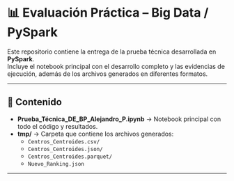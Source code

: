 # 📊 Evaluación Práctica – Big Data / PySpark  

Este repositorio contiene la entrega de la prueba técnica desarrollada en **PySpark**.  
Incluye el notebook principal con el desarrollo completo y las evidencias de ejecución, además de los archivos generados en diferentes formatos.  

---

## 📂 Contenido  

- **Prueba_Técnica_DE_BP_Alejandro_P.ipynb** → Notebook principal con todo el código y resultados.  
- **tmp/** → Carpeta que contiene los archivos generados:  
  - `Centros_Centroides.csv/`  
  - `Centros_Centroides.json/`  
  - `Centros_Centroides.parquet/`  
  - `Nuevo_Ranking.json`  

---

